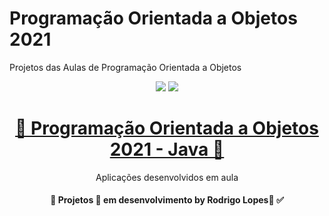# Programação Orientada a Objetos 2021
Projetos das Aulas de Programação Orientada a Objetos
<div align="center">

<img src = "https://img.shields.io/static/v1?label=license&message=MIT&color=<COLOR>&style=<STYLE>&logo=<LOGO>" /> 
<img src = "https://img.shields.io/static/v1?label=java&message=v16.0.1&color=blue&style=<STYLE>&logo=<LOGO>" /> 
</p>

<h1 align="center">
    <a href="https://jdk.java.net/16/">📱 Programação Orientada a Objetos 2021 - Java 📱</a>
</h1>
<p align="center">Aplicações desenvolvidos em aula</p>

<h4 align="center"> 
	🚧  Projetos 🚀 em desenvolvimento by Rodrigo Lopes📱 ✅
</h4>
